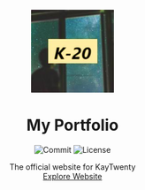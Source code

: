 <p align="center">
  <a href="https://kaytwenty.com/">
    <img src="./public/K-20.png" alt="Logo" width="150" height="150">
  </a>

  <h1 align="center">My Portfolio</h1>
  <p align="center">
  <img src="https://img.shields.io/github/last-commit/KayTwenty/Kay-Website?style=for-the-badge" alt="Commit"/>
  <img src="https://img.shields.io/github/license/KayTwenty/Kay-Website?style=for-the-badge" alt="License"/>
  </p>
  <p align="center">
    The official website for KayTwenty
    <br />
    <a href="https://kaytwenty.com/">Explore Website</a>
  </p>
</p>

